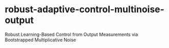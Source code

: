 # robust-adaptive-control-multinoise-output
 Robust Learning-Based Control from Output Measurements via Bootstrapped Multiplicative Noise 
